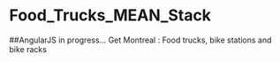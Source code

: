 # Food_Trucks_MEAN_Stack
##AngularJS in progress...
Get Montreal : Food trucks, bike stations and bike racks
